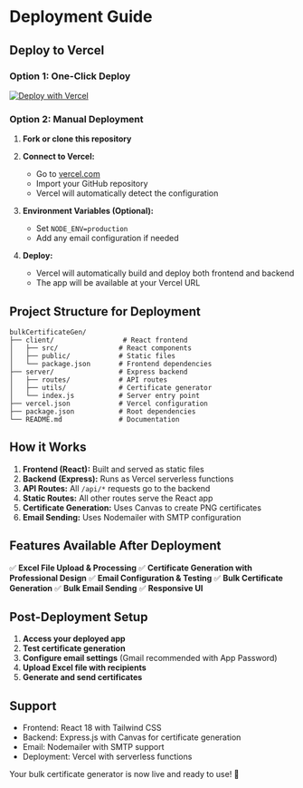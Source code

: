 # Deployment Guide

## Deploy to Vercel

### Option 1: One-Click Deploy
[![Deploy with Vercel](https://vercel.com/button)](https://vercel.com/new/clone?repository-url=https://github.com/ganeshbehera/bulkCertificateGen)

### Option 2: Manual Deployment

1. **Fork or clone this repository**
2. **Connect to Vercel:**
   - Go to [vercel.com](https://vercel.com)
   - Import your GitHub repository
   - Vercel will automatically detect the configuration

3. **Environment Variables (Optional):**
   - Set `NODE_ENV=production`
   - Add any email configuration if needed

4. **Deploy:**
   - Vercel will automatically build and deploy both frontend and backend
   - The app will be available at your Vercel URL

## Project Structure for Deployment

```
bulkCertificateGen/
├── client/                 # React frontend
│   ├── src/               # React components
│   ├── public/            # Static files
│   └── package.json       # Frontend dependencies
├── server/                # Express backend
│   ├── routes/            # API routes
│   ├── utils/             # Certificate generator
│   └── index.js           # Server entry point
├── vercel.json            # Vercel configuration
├── package.json           # Root dependencies
└── README.md              # Documentation
```

## How it Works

1. **Frontend (React):** Built and served as static files
2. **Backend (Express):** Runs as Vercel serverless functions
3. **API Routes:** All `/api/*` requests go to the backend
4. **Static Routes:** All other routes serve the React app
5. **Certificate Generation:** Uses Canvas to create PNG certificates
6. **Email Sending:** Uses Nodemailer with SMTP configuration

## Features Available After Deployment

✅ **Excel File Upload & Processing**
✅ **Certificate Generation with Professional Design**
✅ **Email Configuration & Testing**
✅ **Bulk Certificate Generation**
✅ **Bulk Email Sending**
✅ **Responsive UI**

## Post-Deployment Setup

1. **Access your deployed app**
2. **Test certificate generation**
3. **Configure email settings** (Gmail recommended with App Password)
4. **Upload Excel file with recipients**
5. **Generate and send certificates**

## Support

- Frontend: React 18 with Tailwind CSS
- Backend: Express.js with Canvas for certificate generation
- Email: Nodemailer with SMTP support
- Deployment: Vercel with serverless functions

Your bulk certificate generator is now live and ready to use! 🚀
